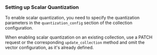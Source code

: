 ### Setting up Scalar Quantization

To enable scalar quantization, you need to specify the quantization parameters in the `quantization_config` section of the collection configuration.

When enabling scalar quantization on an existing collection, use a PATCH request or the corresponding `update_collection` method and omit the vector configuration, as it's already defined.


